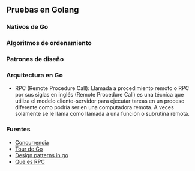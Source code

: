 ## Pruebas en Golang

### Nativos de Go

### Algoritmos de ordenamiento

### Patrones de diseño

### Arquitectura en Go
* RPC (Remote Procedure Call): Llamada a procedimiento remoto o RPC por sus siglas en inglés (Remote Procedure Call) es una técnica que utiliza el modelo cliente-servidor para ejecutar tareas en un proceso diferente como podría ser en una computadora remota. A veces solamente se le llama como llamada a una función o subrutina remota.

### Fuentes

* [Concurrencia](https://adrianalonso.es/arquitectura-del-software/patrones-de-diseno/patrones-de-concurrencia-en-go-barrier-concurrency-pattern/)
* [Tour de Go](https://tour.golang.org/concurrency/1)
* [Design patterns in go](http://www.designpatternsingo.com/)
* [Que es RPC](https://codingornot.com/que-es-rpc-llamada-a-procedimiento-remoto)